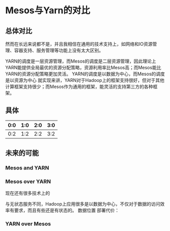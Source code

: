 # Mesos与Yarn的对比


## 总体对比

然而在长远来说都不是，并且我相信在通用的技术支持上，如网络和IO资源管理、容器支持、服务管理等功能上没有太大区别。

YARN的调度是一层资源管理，而Mesos的调度是二层资源管理，因此理论上YARN能提供全局最优的资源分配策略，资源利用率比Mesos高；而Mesos能比YARN的资源分配策略更加灵活。
YARN的调度是以数据为中心，而Mesos的调度是以资源为中心
就实现来讲，YARN对于Hadoop上的框架支持很好，但对于其他计算框架支持很少；而Mesos作为通用的框架，能灵活的支持第三方的各种框架。
## 具体
| 0:0 | 1:0 | 2:0 | 3:0 |
| -- | -- | -- | -- |
| 0:2 | 1:2 | 2:2 | 3:2 |



## 未来的可能
### Mesos and YARN
### Mesos over YARN

现在还有很多技术上的

与无状态服务不同，Hadoop上应用很多是以数据为中心，不仅对于数据的访问效率有要求，而且有些还是有状态的。
数据位置
部署代价：
### YARN over Mesos
